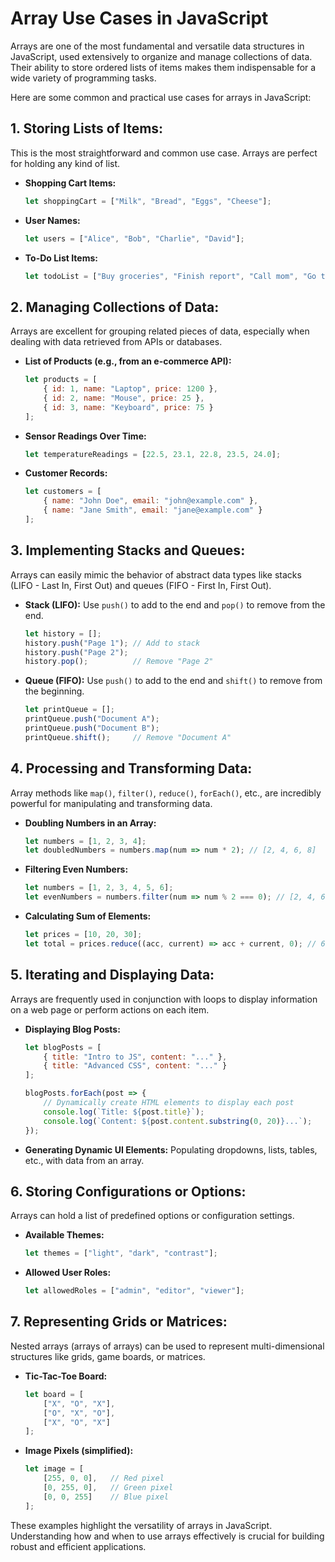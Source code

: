 # Array Use Cases in JavaScript

Arrays are one of the most fundamental and versatile data structures in JavaScript, used extensively to organize and manage collections of data. Their ability to store ordered lists of items makes them indispensable for a wide variety of programming tasks.

Here are some common and practical use cases for arrays in JavaScript:

## 1. Storing Lists of Items:

This is the most straightforward and common use case. Arrays are perfect for holding any kind of list.

* **Shopping Cart Items:**
    ```javascript
    let shoppingCart = ["Milk", "Bread", "Eggs", "Cheese"];
    ```
* **User Names:**
    ```javascript
    let users = ["Alice", "Bob", "Charlie", "David"];
    ```
* **To-Do List Items:**
    ```javascript
    let todoList = ["Buy groceries", "Finish report", "Call mom", "Go to gym"];
    ```

## 2. Managing Collections of Data:

Arrays are excellent for grouping related pieces of data, especially when dealing with data retrieved from APIs or databases.

* **List of Products (e.g., from an e-commerce API):**
    ```javascript
    let products = [
        { id: 1, name: "Laptop", price: 1200 },
        { id: 2, name: "Mouse", price: 25 },
        { id: 3, name: "Keyboard", price: 75 }
    ];
    ```
* **Sensor Readings Over Time:**
    ```javascript
    let temperatureReadings = [22.5, 23.1, 22.8, 23.5, 24.0];
    ```
* **Customer Records:**
    ```javascript
    let customers = [
        { name: "John Doe", email: "john@example.com" },
        { name: "Jane Smith", email: "jane@example.com" }
    ];
    ```

<h2>3. Implementing Stacks and Queues:</h2>

Arrays can easily mimic the behavior of abstract data types like stacks (LIFO - Last In, First Out) and queues (FIFO - First In, First Out).

* **Stack (LIFO):** Use `push()` to add to the end and `pop()` to remove from the end.
    ```javascript
    let history = [];
    history.push("Page 1"); // Add to stack
    history.push("Page 2");
    history.pop();          // Remove "Page 2"
    ```
* **Queue (FIFO):** Use `push()` to add to the end and `shift()` to remove from the beginning.
    ```javascript
    let printQueue = [];
    printQueue.push("Document A");
    printQueue.push("Document B");
    printQueue.shift();     // Remove "Document A"
    ```

## 4. Processing and Transforming Data:

Array methods like `map()`, `filter()`, `reduce()`, `forEach()`, etc., are incredibly powerful for manipulating and transforming data.

* **Doubling Numbers in an Array:**
    ```javascript
    let numbers = [1, 2, 3, 4];
    let doubledNumbers = numbers.map(num => num * 2); // [2, 4, 6, 8]
    ```
* **Filtering Even Numbers:**
    ```javascript
    let numbers = [1, 2, 3, 4, 5, 6];
    let evenNumbers = numbers.filter(num => num % 2 === 0); // [2, 4, 6]
    ```
* **Calculating Sum of Elements:**
    ```javascript
    let prices = [10, 20, 30];
    let total = prices.reduce((acc, current) => acc + current, 0); // 60
    ```

## 5. Iterating and Displaying Data:

Arrays are frequently used in conjunction with loops to display information on a web page or perform actions on each item.

* **Displaying Blog Posts:**
    ```javascript
    let blogPosts = [
        { title: "Intro to JS", content: "..." },
        { title: "Advanced CSS", content: "..." }
    ];

    blogPosts.forEach(post => {
        // Dynamically create HTML elements to display each post
        console.log(`Title: ${post.title}`);
        console.log(`Content: ${post.content.substring(0, 20)}...`);
    });
    ```
* **Generating Dynamic UI Elements:**
    Populating dropdowns, lists, tables, etc., with data from an array.

## 6. Storing Configurations or Options:

Arrays can hold a list of predefined options or configuration settings.

* **Available Themes:**
    ```javascript
    let themes = ["light", "dark", "contrast"];
    ```
* **Allowed User Roles:**
    ```javascript
    let allowedRoles = ["admin", "editor", "viewer"];
    ```

## 7. Representing Grids or Matrices:

Nested arrays (arrays of arrays) can be used to represent multi-dimensional structures like grids, game boards, or matrices.

* **Tic-Tac-Toe Board:**
    ```javascript
    let board = [
        ["X", "O", "X"],
        ["O", "X", "O"],
        ["X", "O", "X"]
    ];
    ```
* **Image Pixels (simplified):**
    ```javascript
    let image = [
        [255, 0, 0],   // Red pixel
        [0, 255, 0],   // Green pixel
        [0, 0, 255]    // Blue pixel
    ];
    ```

These examples highlight the versatility of arrays in JavaScript. Understanding how and when to use arrays effectively is crucial for building robust and efficient applications.